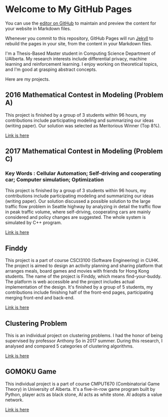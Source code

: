 # Welcome to My GitHub Pages

You can use the [editor on GitHub](https://github.com/GAOYUEtianc/gaoyue.github.com/edit/master/index.md) to maintain and preview the content for your website in Markdown files.

Whenever you commit to this repository, GitHub Pages will run [Jekyll](https://jekyllrb.com/) to rebuild the pages in your site, from the content in your Markdown files.

I'm a Thesis-Based Master student in Computing Science Department of UAlberta. My research interests include differential privacy, machine learning and reinforcement learning. I enjoy working on theoretical topics, and I'm good at grasping abstract concepts. 

Here are my projects.

## 2016 Mathematical Contest in Modeling  (Problem A)

This project is finished by a group of 3 students within 96 hours, my contributions include participating modeling and summarizing our ideas (writing paper). Our solution was selected as Meritorious Winner (Top 8%).

[Link is here](https://github.com/GAOYUEtianc/2016MCM)

## 2017 Mathematical Contest in Modeling  (Problem C)
### Key Words : Cellular Automation; Self-driving and cooperating car; Computer simulation; Optimization

This project is finished by a group of 3 students within 96 hours, my contributions include participating modeling and summarizing our ideas (writing paper). Our solution discussed a possible solution to the large traffic flow problem in Seattle highway by analyzing in detail the traffic flow in peak traffic volume, where self-driving, cooperating cars are mainly considered and policy changes are suggested. The whole system is simulated by C++ program. 

[Link is here](https://github.com/GAOYUEtianc/2017-CUHK-MCM)

## Finddy

This project is a part of course CSCI3100 (Software Engineering) in CUHK. The project is aimed to design an activity planning and sharing platform that arranges meals, board games and movies with friends for Hong Kong students. The name of the project is Finddy, which means find-your-buddy. The platform is web accessible and the project includes actual implementation of the design. It's finished by a group of 5 students, my contributions include finishing half of the front-end pages, participating merging front-end and back-end.

[Link is here](https://github.com/RERTJ/Finddy)

## Clustering Problem

This is an individual project on clustering problems. I had the honor of being supervised by professor Anthony So in 2017 summer. During this research, I analysed and compared 5 categories of clustering algorithms.

[Link is here](https://github.com/GAOYUEtianc/Clustering)

## GOMOKU Game

This individual project is a part of course CMPUT670 (Combinatorial Game Theory) in University of Alberta.
It's a five-in-row game program built by Python, player acts as black stone, AI acts as white stone. AI adopts a value network.

[Link is here](https://github.com/GAOYUEtianc/GOMOKU_game)
